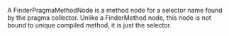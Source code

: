 A FinderPragmaMethodNode is a method node for a selector name found by the pragma collector. Unlike a FinderMethod node, this node is not bound to unique compiled method, it is just the selector.